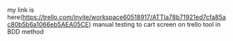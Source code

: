 my link is here(https://trello.com/invite/workspace60518917/ATTIa78b71921ed7cfa85ac80b5b6a1066eb5AEA05CE)
manual testing to cart screen on trello tool in BDD method
